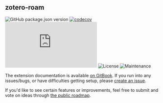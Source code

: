## zotero-roam
 
![GitHub package.json version](https://img.shields.io/github/package-json/v/alixlahuec/zotero-roam?style=flat-square) [![codecov](https://codecov.io/gh/alixlahuec/zotero-roam/branch/main/graph/badge.svg?token=32DK4326KK)](https://codecov.io/gh/alixlahuec/zotero-roam) ![File size in bytes for extension.js](https://img.shields.io/github/size/alixlahuec/zotero-roam/extension.js?label=size%20%28minified%29&style=flat-square) ![License](https://img.shields.io/github/license/alixlahuec/zotero-roam) ![Maintenance](https://img.shields.io/maintenance/yes/2024?style=flat-square)

The extension documentation is available [on GitBook](https://alix-lahuec.gitbook.io/zotero-roam/). If you run into any issues/bugs, or have difficulties getting setup, please [create an issue](https://github.com/alixlahuec/zotero-roam/issues).

If you'd like to see certain features or improvements, feel free to submit and vote on ideas through [the public roadmap](https://alix.canny.io/zoteroroam).

